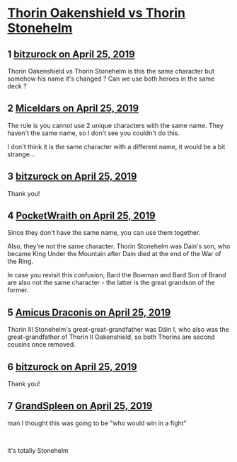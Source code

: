 # [Thorin Oakenshield vs Thorin Stonehelm](https://community.fantasyflightgames.com/topic/294478-thorin-oakenshield-vs-thorin-stonehelm/)

## 1 [bitzurock on April 25, 2019](https://community.fantasyflightgames.com/topic/294478-thorin-oakenshield-vs-thorin-stonehelm/?do=findComment&comment=3688373)

Thorin Oakenshield vs Thorin Stonehelm is this the same character but somehow his name it's changed ? Can we use both heroes in the same deck ?

## 2 [Miceldars on April 25, 2019](https://community.fantasyflightgames.com/topic/294478-thorin-oakenshield-vs-thorin-stonehelm/?do=findComment&comment=3688378)

The rule is you cannot use 2 unique characters with the same name. They haven't the same name, so I don't see you couldn't do this.

I don't think it is the same character with a different name, it would be a bit strange...

## 3 [bitzurock on April 25, 2019](https://community.fantasyflightgames.com/topic/294478-thorin-oakenshield-vs-thorin-stonehelm/?do=findComment&comment=3688383)

Thank you!

## 4 [PocketWraith on April 25, 2019](https://community.fantasyflightgames.com/topic/294478-thorin-oakenshield-vs-thorin-stonehelm/?do=findComment&comment=3688407)

Since they don't have the same name, you can use them together.

Also, they're not the same character. Thorin Stonehelm was Dain's son, who became King Under the Mountain after Dain died at the end of the War of the Ring.

In case you revisit this confusion, Bard the Bowman and Bard Son of Brand are also not the same character - the latter is the great grandson of the former.

## 5 [Amicus Draconis on April 25, 2019](https://community.fantasyflightgames.com/topic/294478-thorin-oakenshield-vs-thorin-stonehelm/?do=findComment&comment=3688582)

Thorin III Stonehelm's great-great-grandfather was Dáin I, who also was the great-grandfather of Thorin II Oakenshield, so both Thorins are second cousins once removed.

## 6 [bitzurock on April 25, 2019](https://community.fantasyflightgames.com/topic/294478-thorin-oakenshield-vs-thorin-stonehelm/?do=findComment&comment=3688723)

Thank you!

## 7 [GrandSpleen on April 25, 2019](https://community.fantasyflightgames.com/topic/294478-thorin-oakenshield-vs-thorin-stonehelm/?do=findComment&comment=3688792)

man I thought this was going to be "who would win in a fight"

 

it's totally Stonehelm

